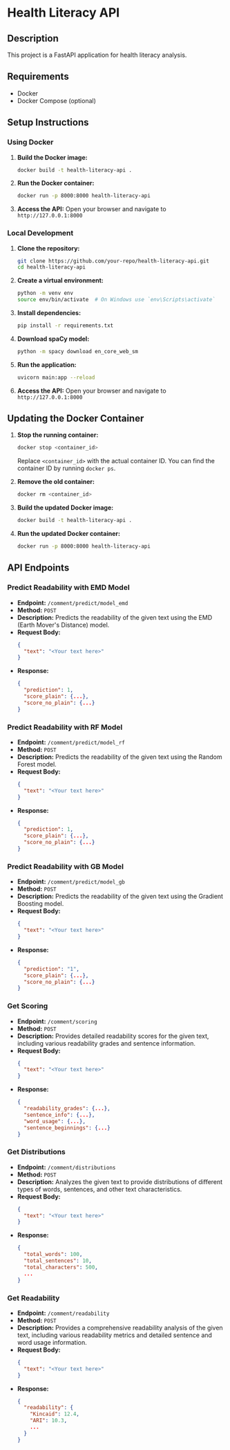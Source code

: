 # Health Literacy API

## Description
This project is a FastAPI application for health literacy analysis.

## Requirements
- Docker
- Docker Compose (optional)

## Setup Instructions

### Using Docker

1. **Build the Docker image:**

    ```sh
    docker build -t health-literacy-api .
    ```

2. **Run the Docker container:**

    ```sh
    docker run -p 8000:8000 health-literacy-api
    ```

3. **Access the API:**
    Open your browser and navigate to `http://127.0.0.1:8000`

### Local Development

1. **Clone the repository:**

    ```sh
    git clone https://github.com/your-repo/health-literacy-api.git
    cd health-literacy-api
    ```

2. **Create a virtual environment:**

    ```sh
    python -m venv env
    source env/bin/activate  # On Windows use `env\Scripts\activate`
    ```

3. **Install dependencies:**

    ```sh
    pip install -r requirements.txt
    ```

4. **Download spaCy model:**

    ```sh
    python -m spacy download en_core_web_sm
    ```

5. **Run the application:**

    ```sh
    uvicorn main:app --reload
    ```

6. **Access the API:**
    Open your browser and navigate to `http://127.0.0.1:8000`

## Updating the Docker Container

1. **Stop the running container:**

    ```sh
    docker stop <container_id>
    ```

    Replace `<container_id>` with the actual container ID. You can find the container ID by running `docker ps`.

2. **Remove the old container:**

    ```sh
    docker rm <container_id>
    ```

3. **Build the updated Docker image:**

    ```sh
    docker build -t health-literacy-api .
    ```

4. **Run the updated Docker container:**

    ```sh
    docker run -p 8000:8000 health-literacy-api
    ```

## API Endpoints

### Predict Readability with EMD Model

- **Endpoint:** `/comment/predict/model_emd`
- **Method:** `POST`
- **Description:** Predicts the readability of the given text using the EMD (Earth Mover's Distance) model.
- **Request Body:**
  ```json
  {
    "text": "<Your text here>"
  }
  ```
- **Response:**
  ```json
  {
    "prediction": 1,
    "score_plain": {...},
    "score_no_plain": {...}
  }
  ```

### Predict Readability with RF Model

- **Endpoint:** `/comment/predict/model_rf`
- **Method:** `POST`
- **Description:** Predicts the readability of the given text using the Random Forest model.
- **Request Body:**
  ```json
  {
    "text": "<Your text here>"
  }
  ```
- **Response:**
  ```json
  {
    "prediction": 1,
    "score_plain": {...},
    "score_no_plain": {...}
  }
  ```

### Predict Readability with GB Model

- **Endpoint:** `/comment/predict/model_gb`
- **Method:** `POST`
- **Description:** Predicts the readability of the given text using the Gradient Boosting model.
- **Request Body:**
  ```json
  {
    "text": "<Your text here>"
  }
  ```
- **Response:**
  ```json
  {
    "prediction": "1",
    "score_plain": {...},
    "score_no_plain": {...}
  }
  ```

### Get Scoring

- **Endpoint:** `/comment/scoring`
- **Method:** `POST`
- **Description:** Provides detailed readability scores for the given text, including various readability grades and sentence information.
- **Request Body:**
  ```json
  {
    "text": "<Your text here>"
  }
  ```
- **Response:**
  ```json
  {
    "readability_grades": {...},
    "sentence_info": {...},
    "word_usage": {...},
    "sentence_beginnings": {...}
  }
  ```

### Get Distributions

- **Endpoint:** `/comment/distributions`
- **Method:** `POST`
- **Description:** Analyzes the given text to provide distributions of different types of words, sentences, and other text characteristics.
- **Request Body:**
  ```json
  {
    "text": "<Your text here>"
  }
  ```
- **Response:**
  ```json
  {
    "total_words": 100,
    "total_sentences": 10,
    "total_characters": 500,
    ...
  }
  ```

### Get Readability

- **Endpoint:** `/comment/readability`
- **Method:** `POST`
- **Description:** Provides a comprehensive readability analysis of the given text, including various readability metrics and detailed sentence and word usage information.
- **Request Body:**
  ```json
  {
    "text": "<Your text here>"
  }
  ```
- **Response:**
  ```json
  {
    "readability": {
      "Kincaid": 12.4,
      "ARI": 10.3,
      ...
    }
  }
  ```
